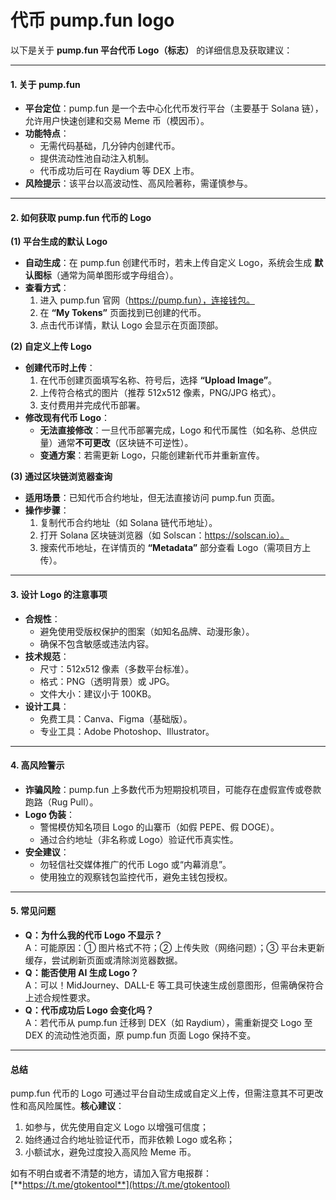 # 代币 pump.fun logo

以下是关于 **pump.fun 平台代币 Logo（标志）** 的详细信息及获取建议：

***

#### **1. 关于 pump.fun**

* **平台定位**：pump.fun 是一个去中心化代币发行平台（主要基于 Solana 链），允许用户快速创建和交易 Meme 币（模因币）。
* **功能特点**：
  * 无需代码基础，几分钟内创建代币。
  * 提供流动性池自动注入机制。
  * 代币成功后可在 Raydium 等 DEX 上市。
* **风险提示**：该平台以高波动性、高风险著称，需谨慎参与。

***

#### **2. 如何获取 pump.fun 代币的 Logo**

**(1) 平台生成的默认 Logo**

* **自动生成**：在 pump.fun 创建代币时，若未上传自定义 Logo，系统会生成 **默认图标**（通常为简单图形或字母组合）。
* **查看方式**：
  1. 进入 pump.fun 官网（https://pump.fun），连接钱包。
  2. 在 **“My Tokens”** 页面找到已创建的代币。
  3. 点击代币详情，默认 Logo 会显示在页面顶部。

**(2) 自定义上传 Logo**

* **创建代币时上传**：
  1. 在代币创建页面填写名称、符号后，选择 **“Upload Image”**。
  2. 上传符合格式的图片（推荐 512x512 像素，PNG/JPG 格式）。
  3. 支付费用并完成代币部署。
* **修改现有代币 Logo**：
  * **无法直接修改**：一旦代币部署完成，Logo 和代币属性（如名称、总供应量）通常**不可更改**（区块链不可逆性）。
  * **变通方案**：若需更新 Logo，只能创建新代币并重新宣传。

**(3) 通过区块链浏览器查询**

* **适用场景**：已知代币合约地址，但无法直接访问 pump.fun 页面。
* **操作步骤**：
  1. 复制代币合约地址（如 Solana 链代币地址）。
  2. 打开 Solana 区块链浏览器（如 Solscan：https://solscan.io）。
  3. 搜索代币地址，在详情页的 **“Metadata”** 部分查看 Logo（需项目方上传）。

***

#### **3. 设计 Logo 的注意事项**

* **合规性**：
  * 避免使用受版权保护的图案（如知名品牌、动漫形象）。
  * 确保不包含敏感或违法内容。
* **技术规范**：
  * 尺寸：512x512 像素（多数平台标准）。
  * 格式：PNG（透明背景）或 JPG。
  * 文件大小：建议小于 100KB。
* **设计工具**：
  * 免费工具：Canva、Figma（基础版）。
  * 专业工具：Adobe Photoshop、Illustrator。

***

#### **4. 高风险警示**

* **诈骗风险**：pump.fun 上多数代币为短期投机项目，可能存在虚假宣传或卷款跑路（Rug Pull）。
* **Logo 伪装**：
  * 警惕模仿知名项目 Logo 的山寨币（如假 PEPE、假 DOGE）。
  * 通过合约地址（非名称或 Logo）验证代币真实性。
* **安全建议**：
  * 勿轻信社交媒体推广的代币 Logo 或“内幕消息”。
  * 使用独立的观察钱包监控代币，避免主钱包授权。

***

#### **5. 常见问题**

* **Q：为什么我的代币 Logo 不显示？**\
  A：可能原因：① 图片格式不符；② 上传失败（网络问题）；③ 平台未更新缓存，尝试刷新页面或清除浏览器数据。
* **Q：能否使用 AI 生成 Logo？**\
  A：可以！MidJourney、DALL-E 等工具可快速生成创意图形，但需确保符合上述合规性要求。
* **Q：代币成功后 Logo 会变化吗？**\
  A：若代币从 pump.fun 迁移到 DEX（如 Raydium），需重新提交 Logo 至 DEX 的流动性池页面，原 pump.fun 页面 Logo 保持不变。

***

#### **总结**

pump.fun 代币的 Logo 可通过平台自动生成或自定义上传，但需注意其不可更改性和高风险属性。**核心建议**：

1. 如参与，优先使用自定义 Logo 以增强可信度；
2. 始终通过合约地址验证代币，而非依赖 Logo 或名称；
3. 小额试水，避免过度投入高风险 Meme 币。

如有不明白或者不清楚的地方，请加入官方电报群：[**https://t.me/gtokentool**](https://t.me/gtokentool)
